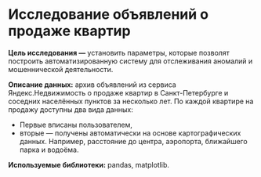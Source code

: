 # Исследование объявлений о продаже квартир

**Цель исследования —** установить параметры, которые позволят построить автоматизированную систему для отслеживания аномалий и мошеннической деятельности.

**Описание данных:**  архив объявлений из сервиса Яндекс.Недвижимость о продаже квартир в Санкт-Петербурге и соседних населённых пунктов за несколько лет. 
По каждой квартире на продажу доступны два вида данных:
- Первые вписаны пользователем, 
- вторые — получены автоматически на основе картографических данных. Например, расстояние до центра, аэропорта, ближайшего парка и водоёма.

**Используемые библиотеки:** pandas, matplotlib.

